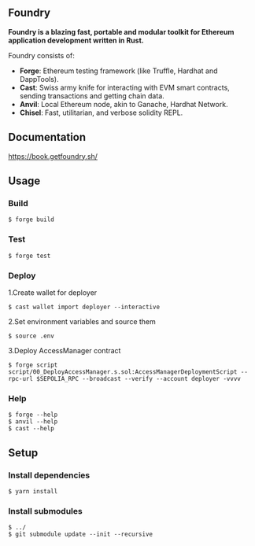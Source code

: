## Foundry

**Foundry is a blazing fast, portable and modular toolkit for Ethereum application development written in Rust.**

Foundry consists of:

-   **Forge**: Ethereum testing framework (like Truffle, Hardhat and DappTools).
-   **Cast**: Swiss army knife for interacting with EVM smart contracts, sending transactions and getting chain data.
-   **Anvil**: Local Ethereum node, akin to Ganache, Hardhat Network.
-   **Chisel**: Fast, utilitarian, and verbose solidity REPL.

## Documentation

https://book.getfoundry.sh/

## Usage

### Build

```shell
$ forge build
```

### Test

```shell
$ forge test
```

### Deploy
1.Create wallet for deployer

```shell
$ cast wallet import deployer --interactive
```

2.Set environment variables and source them
```shell
$ source .env
```

3.Deploy AccessManager contract
```shell
$ forge script script/00_DeployAccessManager.s.sol:AccessManagerDeploymentScript --rpc-url $SEPOLIA_RPC --broadcast --verify --account deployer -vvvv
```

### Help

```shell
$ forge --help
$ anvil --help
$ cast --help
```

## Setup

### Install dependencies

```shell
$ yarn install
```

### Install submodules

```shell
$ ../
$ git submodule update --init --recursive
```